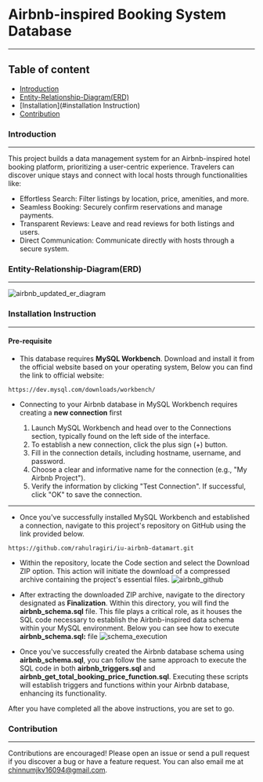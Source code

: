 # Airbnb-inspired Booking System Database
***
## Table of content
- [Introduction](#Introduction)
- [Entity-Relationship-Diagram(ERD)](#Entity-Relationship-Diagram(ERD))
- [Installation](#installation Instruction)
- [Contribution](#Contribution)

### Introduction
***
This project builds a data management system for an Airbnb-inspired hotel booking platform, prioritizing a user-centric experience.  Travelers can discover unique stays and connect with local hosts through functionalities like:

* Effortless Search: Filter listings by location, price, amenities, and more.
* Seamless Booking: Securely confirm reservations and manage payments.
* Transparent Reviews: Leave and read reviews for both listings and users.
* Direct Communication: Communicate directly with hosts through a secure system.

### Entity-Relationship-Diagram(ERD)
***
![airbnb_updated_er_diagram](https://github.com/rahulragiri/iu-airbnb-datamart/assets/129837599/c9cdf69f-43ac-4075-a5f1-1aba9577759a)


### Installation Instruction
***

#### Pre-requisite
* This database requires **MySQL Workbench**. Download and install it from the official website based on your operating system, Below you can find the link to official website:

```
https://dev.mysql.com/downloads/workbench/ 
```

* Connecting to your Airbnb database in MySQL Workbench requires creating a **new connection** first

  1. Launch MySQL Workbench and head over to the Connections section, typically found on the left side of the interface.
  2. To establish a new connection, click the plus sign (+) button.
  3. Fill in the connection details, including hostname, username, and password.
  4. Choose a clear and informative name for the connection (e.g., "My Airbnb Project").
  5. Verify the information by clicking "Test Connection". If successful, click "OK" to save the connection.

***

* Once you've successfully installed MySQL Workbench and established a connection, navigate to this project's repository on GitHub using the link provided below.

```
https://github.com/rahulragiri/iu-airbnb-datamart.git
```


* Within the repository, locate the Code section and select the Download ZIP option. This action will initiate the download of a compressed archive containing the project's essential files.
![airbnb_github](https://github.com/rahulragiri/iu-airbnb-datamart/assets/129837599/ac44bb4e-8b7d-40bd-83f5-e509702e0f53)


* After extracting the downloaded ZIP archive, navigate to the directory designated as **Finalization**. Within this directory, you will find the **airbnb_schema.sql** file. This file plays a critical role, as it houses the SQL code necessary to establish the Airbnb-inspired data schema within your MySQL environment. Below you can see how to execute **airbnb_schema.sql:** file
![schema_execution](https://github.com/rahulragiri/iu-airbnb-datamart/assets/129837599/5ba33115-494a-4773-aba4-6d4b61ee7815)

* Once you've successfully created the Airbnb database schema using **airbnb_schema.sql**, you can follow the same approach to execute the SQL code in both **airbnb_triggers.sql** and **airbnb_get_total_booking_price_function.sql**. Executing these scripts will establish triggers and functions within your Airbnb database, enhancing its functionality.

After you have completed all the above instructions, you are set to go.


### Contribution
***
Contributions are encouraged! Please open an issue or send a pull request if you discover a bug or have a feature request. You can also email me at chinnumjkv16094@gmail.com.

